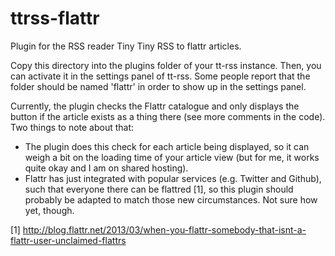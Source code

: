 ttrss-flattr
============

Plugin for the RSS reader Tiny Tiny RSS to flattr articles.

Copy this directory into the plugins folder of your tt-rss instance. Then, you can activate it in the settings panel of tt-rss. Some people report that the folder should be named 'flattr' in order to show up in the settings panel.

Currently, the plugin checks the Flattr catalogue and only displays the button if the article exists as a thing there (see more comments in the code). Two things to note about that:

* The plugin does this check for each article being displayed, so it can weigh a bit on the loading time of your article view (but for me, it works quite okay and I am on shared hosting).
* Flattr has just integrated with popular services (e.g. Twitter and Github), such that everyone there can be flattred [1], so this plugin should probably be adapted to match those new circumstances. Not sure how yet, though.

[1] http://blog.flattr.net/2013/03/when-you-flattr-somebody-that-isnt-a-flattr-user-unclaimed-flattrs 
